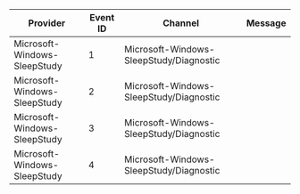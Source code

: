 Provider                      |  Event ID  |  Channel                                  |  Message
------------------------------|------------|-------------------------------------------|---------
Microsoft-Windows-SleepStudy  |  1         |  Microsoft-Windows-SleepStudy/Diagnostic  |
Microsoft-Windows-SleepStudy  |  2         |  Microsoft-Windows-SleepStudy/Diagnostic  |
Microsoft-Windows-SleepStudy  |  3         |  Microsoft-Windows-SleepStudy/Diagnostic  |
Microsoft-Windows-SleepStudy  |  4         |  Microsoft-Windows-SleepStudy/Diagnostic  |